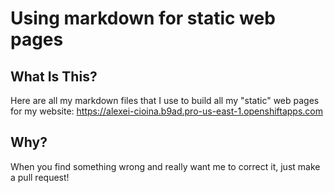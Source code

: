 # Using markdown for static web pages

## What Is This?

Here are all my markdown files that I use to build all my "static" web pages for my website: https://alexei-cioina.b9ad.pro-us-east-1.openshiftapps.com

## Why?

When you find something wrong and really want me to correct it, just make a pull request!
